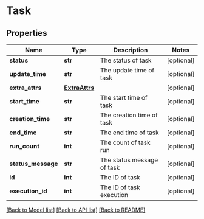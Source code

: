 # Task


## Properties
Name | Type | Description | Notes
------------ | ------------- | ------------- | -------------
**status** | **str** | The status of task | [optional] 
**update_time** | **str** | The update time of task | [optional] 
**extra_attrs** | [**ExtraAttrs**](ExtraAttrs.md) |  | [optional] 
**start_time** | **str** | The start time of task | [optional] 
**creation_time** | **str** | The creation time of task | [optional] 
**end_time** | **str** | The end time of task | [optional] 
**run_count** | **int** | The count of task run | [optional] 
**status_message** | **str** | The status message of task | [optional] 
**id** | **int** | The ID of task | [optional] 
**execution_id** | **int** | The ID of task execution | [optional] 

[[Back to Model list]](../README.md#documentation-for-models) [[Back to API list]](../README.md#documentation-for-api-endpoints) [[Back to README]](../README.md)


